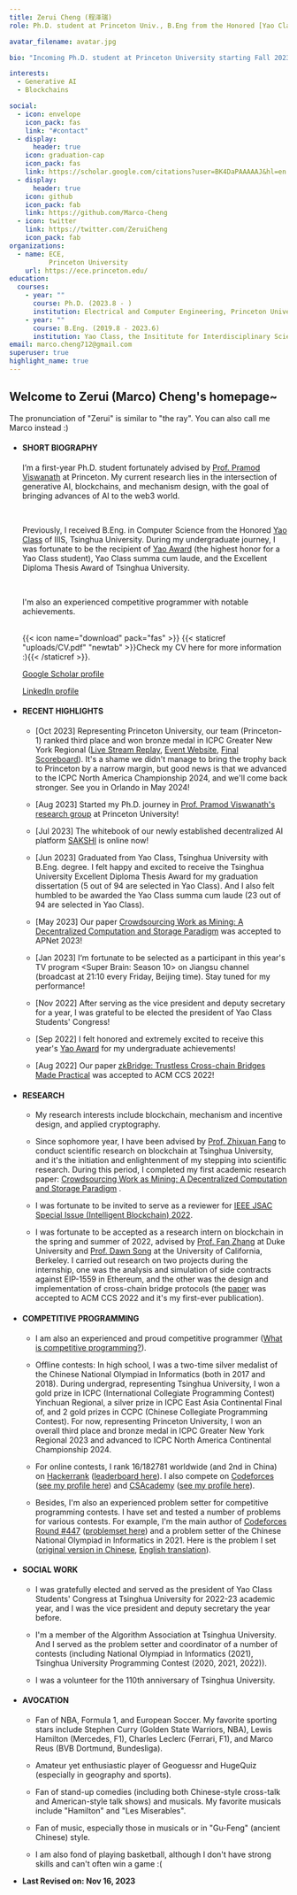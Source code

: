 ```yaml
---
title: Zerui Cheng (程泽瑞)
role: Ph.D. student at Princeton Univ., B.Eng from the Honored [Yao Class](https://iiis.tsinghua.edu.cn/en/yaoclass/) of Tsinghua University

avatar_filename: avatar.jpg

bio: "Incoming Ph.D. student at Princeton University starting Fall 2023, B.Eng at the Honored [Yao Class](https://iiis.tsinghua.edu.cn/en/yaoclass/) of Tsinghua University "

interests:
  - Generative AI
  - Blockchains

social:
  - icon: envelope
    icon_pack: fas
    link: "#contact"
  - display:
      header: true
    icon: graduation-cap
    icon_pack: fas
    link: https://scholar.google.com/citations?user=BK4DaPAAAAAJ&hl=en
  - display:
      header: true
    icon: github
    icon_pack: fab
    link: https://github.com/Marco-Cheng
  - icon: twitter
    link: https://twitter.com/ZeruiCheng
    icon_pack: fab
organizations:
  - name: ECE,  
          Princeton University
    url: https://ece.princeton.edu/
education:
  courses:
    - year: ""
      course: Ph.D. (2023.8 - )
      institution: Electrical and Computer Engineering, Princeton University
    - year: ""
      course: B.Eng. (2019.8 - 2023.6)
      institution: Yao Class, the Insititute for Interdisciplinary Sciences (IIIS), Tsinghua University
email: marco.cheng712@gmail.com
superuser: true
highlight_name: true
---
```

## Welcome to Zerui (Marco) Cheng's homepage~

The pronunciation of "Zerui" is similar to "the ray". You can also call me Marco instead :)



* #### **SHORT BIOGRAPHY**

  I’m a first-year Ph.D. student fortunately advised by [Prof. Pramod Viswanath](https://ece.princeton.edu/people/pramod-viswanath) at Princeton. My current research lies in the intersection of generative AI, blockchains, and mechanism design, with the goal of bringing advances of AI to the web3 world. <br/>

  <br/>

  

  Previously, I received B.Eng. in Computer Science from the Honored [Yao Class](https://iiis.tsinghua.edu.cn/en/yaoclass/) of IIIS, Tsinghua University. During my undergraduate journey, I was fortunate to be the recipient of [Yao Award](https://iiis.tsinghua.edu.cn/en/list-673-1.html) (the highest honor for a Yao Class student), Yao Class summa cum laude, and the Excellent Diploma Thesis Award of Tsinghua University.   <br/>

  <br/>

  

  I'm also an experienced competitive programmer with notable achievements.  <br/><br/>

  

  

   {{< icon name="download" pack="fas" >}}  {{< staticref "uploads/CV.pdf" "newtab" >}}Check my CV here for more information :){{< /staticref >}}. 

   [Google Scholar profile](https://scholar.google.com/citations?user=BK4DaPAAAAAJ&hl=en&oi=ao)

   [LinkedIn profile](https://www.linkedin.com/in/zerui-cheng-003b08235/)

  

* #### RECENT HIGHLIGHTS

  * [Oct 2023] Representing Princeton University, our team (Princeton-1) ranked third place and won bronze medal in ICPC Greater New York Regional ([Live Stream Replay](https://www.youtube.com/watch?v=8imxmuXyOCY), [Event Website](http://acmgnyr.org/year2023/), [Final Scoreboard](http://acmgnyr.org/year2023/scoreboard_final/index.html)). It's a shame we didn't manage to bring the trophy back to Princeton by a narrow margin, but good news is that we advanced to the ICPC North America Championship 2024, and we'll come back stronger. See you in Orlando in May 2024!
    
  * [Aug 2023] Started my Ph.D. journey in  [Prof. Pramod Viswanath's research group](https://web3.princeton.edu/) at Princeton University!

  * [Jul 2023] The whitebook of our newly established decentralized AI platform [SAKSHI](https://arxiv.org/pdf/2307.16562.pdf) is online now! 

  * [Jun 2023] Graduated from Yao Class, Tsinghua University with B.Eng. degree. I felt happy and excited to receive the Tsinghua University Excellent Diploma Thesis Award for my graduation dissertation (5 out of 94 are selected in Yao Class). And I also felt humbled to be awarded the Yao Class summa cum laude (23 out of 94 are selected in Yao Class).
  
  * [May 2023] Our paper [Crowdsourcing Work as Mining: A Decentralized Computation and Storage Paradigm](https://dl.acm.org/doi/abs/10.1145/3600061.3603177) was accepted to APNet 2023! 
  
  * [Jan 2023] I‘m fortunate to be selected as a participant in this year's TV program <Super Brain: Season 10> on Jiangsu channel (broadcast at 21:10 every Friday, Beijing time). Stay tuned for my performance!
  
  * [Nov 2022] After serving as the vice president and deputy secretary for a year, I was grateful to be elected the president of Yao Class Students' Congress!
  
  * [Sep 2022] I felt honored and extremely excited to receive this year's [Yao Award](https://iiis.tsinghua.edu.cn/en/list-673-1.html) for my undergraduate achievements!
  
  * [Aug 2022] Our paper [zkBridge: Trustless Cross-chain Bridges Made Practical](https://dl.acm.org/doi/abs/10.1145/3548606.3560652) was accepted to ACM CCS 2022! 
  
    
  
  



* #### **RESEARCH**

  * My research interests include blockchain, mechanism and incentive design, and applied cryptography.

  * Since sophomore year, I have been advised by [Prof. Zhixuan Fang](https://people.iiis.tsinghua.edu.cn/~fang/) to conduct scientific research on blockchain at Tsinghua University, and it's the initiation and enlightenment of my stepping into scientific research. During this period, I completed my first academic research paper: [Crowdsourcing Work as Mining: A Decentralized Computation and Storage Paradigm](https://arxiv.org/pdf/2211.06669.pdf) .

  * I was fortunate to be invited to serve as a reviewer for [IEEE JSAC Special Issue (Intelligent Blockchain) 2022](https://www.comsoc.org/publications/journals/ieee-jsac/cfp/intelligent-blockchain-future-communications-and-networking).

  * I was fortunate to be accepted as a research intern on blockchain in the spring and summer of 2022, advised by [Prof. Fan Zhang](https://fanzhang.me) at Duke University and [Prof. Dawn Song](https://people.eecs.berkeley.edu/~dawnsong/) at the University of California, Berkeley. I carried out research on two projects during the internship, one was the analysis and simulation of side contracts against EIP-1559 in Ethereum, and the other was the design and implementation of cross-chain bridge protocols (the [paper](https://dl.acm.org/doi/10.1145/3548606.3560652) was accepted to ACM CCS 2022 and it's my first-ever publication).

    

* #### **COMPETITIVE PROGRAMMING**

  * I am also an experienced and proud competitive programmer ([What is competitive programming?](https://en.wikipedia.org/wiki/Competitive_programming)).

  * Offline contests:  In high school, I was a two-time silver medalist of the Chinese National Olympiad in Informatics (both in 2017 and 2018). During undergrad, representing Tsinghua University, I won a gold prize in ICPC (International Collegiate Programming Contest) Yinchuan Regional, a silver prize in ICPC East Asia Continental Final of, and 2 gold prizes in CCPC (Chinese Collegiate Programming Contest). For now, representing Princeton University, I won an overall third place and bronze medal in ICPC Greater New York Regional 2023 and advanced to ICPC North America Continental Championship 2024.

  * For online contests, I rank 16/182781 worldwide (and 2nd in China) on [Hackerrank](https://www.hackerrank.com/) ([leaderboard here](https://www.hackerrank.com/leaderboard)).  I also compete on [Codeforces](https://codeforces.com/) ([see my profile here](https://codeforces.com/profile/Marco_L_T)) and [CSAcademy](https://csacademy.com/) ([see my profile here](https://csacademy.com/user/Marco_L_T)).

  * Besides, I'm also an experienced problem setter for competitive programming contests. I have set and tested a number of problems for various contests. For example, I'm the main author of [Codeforces Round #447](https://codeforces.com/blog/entry/55858) ([problemset here](https://codeforces.com/contest/894)) and a problem setter of the Chinese National Olympiad in Informatics in 2021. Here is the problem I set ([original version in Chinese](https://uoj.ac/problem/676), [English translation](https://www.acmicpc.net/problem/25068)). 

    

* #### **SOCIAL WORK**

  * I was gratefully elected and served as the president of Yao Class Students' Congress at Tsinghua University for 2022-23 academic year, and I was the vice president and deputy secretary the year before.

  * I'm a member of the Algorithm Association at Tsinghua University. And I served as the problem setter and coordinator of a number of contests (including National Olympiad in Informatics (2021), Tsinghua University Programming Contest (2020, 2021, 2022)).

  * I was a volunteer for the 110th anniversary of Tsinghua University.

    

* #### AVOCATION

  * Fan of NBA, Formula 1, and European Soccer. My favorite sporting stars include Stephen Curry (Golden State Warriors, NBA), Lewis Hamilton (Mercedes, F1), Charles Leclerc (Ferrari, F1), and Marco Reus (BVB Dortmund, Bundesliga). 
  
  * Amateur yet enthusiastic player of Geoguessr and HugeQuiz (especially in geography and sports).
  
  * Fan of stand-up comedies (including both Chinese-style cross-talk and American-style talk shows) and musicals. My favorite musicals include "Hamilton" and "Les Miserables".
  
  * Fan of music, especially those in musicals or in "Gu-Feng" (ancient Chinese) style.
  
  * I am also fond of playing basketball, although I don't have strong skills and can't often win a game :(
  
    
  
* **Last Revised on: Nov 16, 2023**